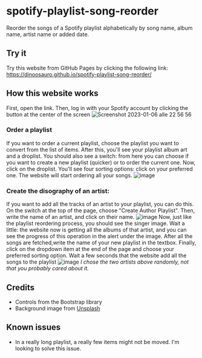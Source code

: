 # spotify-playlist-song-reorder
Reorder the songs of a Spotify playlist alphabetically by song name, album name, artist name or added date.
## Try it
Try this website from GitHub Pages by clicking the following link: https://dinoosauro.github.io/spotify-playlist-song-reorder/
## How this website works
First, open the link. Then, log in with your Spotify account by clicking the button at the center of the screen
![Screenshot 2023-01-06 alle 22 56 56](https://user-images.githubusercontent.com/80783030/211107099-6755e621-2c63-434a-9cc4-68997575e8ca.jpg)
### Order a playlist
If you want to order a current playlist, choose the playlist you want to convert from the list of items. After this, you'll see your playlist album art and a droplist. You should also see a switch: from here you can choose if you want to create a new playlist (quicker) or to order the current one. Now, click on the droplist. You'll see four sorting options: click on your preferred one. The website will start ordering all your songs.
![image](https://user-images.githubusercontent.com/80783030/212178425-363cb8d7-6d87-4770-b8b6-b8f0b159d6d3.jpeg)
### Create the disography of an artist:
If you want to add all the tracks of an artist to your playlist, you can do this. On the switch at the top of the page, choose "Create Author Playlist". Then, write the name of an artist, and click on their name.
![image](https://user-images.githubusercontent.com/80783030/212179014-27990499-6f5a-41e9-9f36-16126db392f5.jpeg)
Now, just like the playlist reordering process, you should see the singer image. Wait a little: the website now is getting all the albums of that artist, and you can see the progress of this operation in the alert under the image. After all the songs are fetched,write the name of your new playlist in the textbox. Finally, click on the dropdown item at the end of the page and choose your preferred sorting option. Wait a few seconds that the website add all the songs to the playlist
![image](https://user-images.githubusercontent.com/80783030/212180003-b3fca681-81cd-44fb-98f2-5a98dd37fec5.jpeg)
*I chose the two artists above randomly, not that you probably cared about it.*
## Credits
- Controls from the Bootstrap library
- Background image from [Unsplash](https://unsplash.com/photos/LxBMsvUPAgo)
## Known issues
- In a really long playlist, a really few items might not be moved. I'm looking to solve this issue.
